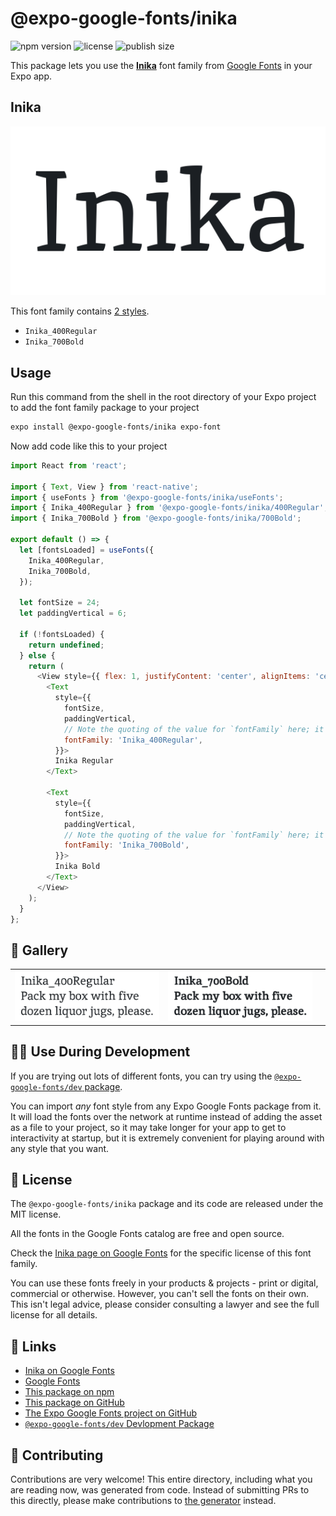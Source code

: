 # @expo-google-fonts/inika

![npm version](https://flat.badgen.net/npm/v/@expo-google-fonts/inika)
![license](https://flat.badgen.net/github/license/expo/google-fonts)
![publish size](https://flat.badgen.net/packagephobia/install/@expo-google-fonts/inika)

This package lets you use the [**Inika**](https://fonts.google.com/specimen/Inika) font family from [Google Fonts](https://fonts.google.com/) in your Expo app.

## Inika

![Inika](./font-family.png)

This font family contains [2 styles](#-gallery).

- `Inika_400Regular`
- `Inika_700Bold`

## Usage

Run this command from the shell in the root directory of your Expo project to add the font family package to your project
```sh
expo install @expo-google-fonts/inika expo-font
```

Now add code like this to your project
```js
import React from 'react';

import { Text, View } from 'react-native';
import { useFonts } from '@expo-google-fonts/inika/useFonts';
import { Inika_400Regular } from '@expo-google-fonts/inika/400Regular';
import { Inika_700Bold } from '@expo-google-fonts/inika/700Bold';

export default () => {
  let [fontsLoaded] = useFonts({
    Inika_400Regular,
    Inika_700Bold,
  });

  let fontSize = 24;
  let paddingVertical = 6;

  if (!fontsLoaded) {
    return undefined;
  } else {
    return (
      <View style={{ flex: 1, justifyContent: 'center', alignItems: 'center' }}>
        <Text
          style={{
            fontSize,
            paddingVertical,
            // Note the quoting of the value for `fontFamily` here; it expects a string!
            fontFamily: 'Inika_400Regular',
          }}>
          Inika Regular
        </Text>

        <Text
          style={{
            fontSize,
            paddingVertical,
            // Note the quoting of the value for `fontFamily` here; it expects a string!
            fontFamily: 'Inika_700Bold',
          }}>
          Inika Bold
        </Text>
      </View>
    );
  }
};

```

## 🔡 Gallery


||||
|-|-|-|
|![Inika_400Regular](./Inika_400Regular.ttf.png)|![Inika_700Bold](./Inika_700Bold.ttf.png)|||


## 👩‍💻 Use During Development

If you are trying out lots of different fonts, you can try using the [`@expo-google-fonts/dev` package](https://github.com/expo/google-fonts/tree/master/font-packages/dev#readme).

You can import *any* font style from any Expo Google Fonts package from it. It will load the fonts
over the network at runtime instead of adding the asset as a file to your project, so it may take longer
for your app to get to interactivity at startup, but it is extremely convenient
for playing around with any style that you want.

## 📖 License

The `@expo-google-fonts/inika` package and its code are released under the MIT license.

All the fonts in the Google Fonts catalog are free and open source.

Check the [Inika page on Google Fonts](https://fonts.google.com/specimen/Inika) for the specific license of this font family.

You can use these fonts freely in your products & projects - print or digital, commercial or otherwise. However, you can't sell the fonts on their own. This isn't legal advice, please consider consulting a lawyer and see the full license for all details.

## 🔗 Links

- [Inika on Google Fonts](https://fonts.google.com/specimen/Inika)
- [Google Fonts](https://fonts.google.com/)
- [This package on npm](https://www.npmjs.com/package/@expo-google-fonts/inika)
- [This package on GitHub](https://github.com/expo/google-fonts/tree/master/font-packages/inika)
- [The Expo Google Fonts project on GitHub](https://github.com/expo/google-fonts)
- [`@expo-google-fonts/dev` Devlopment Package](https://github.com/expo/google-fonts/tree/master/font-packages/dev)

## 🤝 Contributing

Contributions are very welcome! This entire directory, including what you are reading now, was generated from code. Instead of submitting PRs to this directly, please make contributions to [the generator](https://github.com/expo/google-fonts/tree/master/packages/generator) instead.
